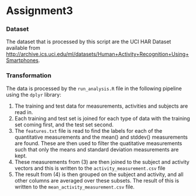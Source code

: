 # Assignment3

### Dataset

The dataset that is processed by this script are the UCI HAR Dataset available from http://archive.ics.uci.edu/ml/datasets/Human+Activity+Recognition+Using+Smartphones.

### Transformation

The data is processed by the `run_analysis.R` file in the following pipeline using the `dplyr` library:
1. The training and test data for measurements, activities and subjects are read in.
2. Each training and test set is joined for each type of data with the training set coming first, and the test set second.
3. The `features.txt` file is read to find the labels for each of the quantitative measurements and the mean() and stddev() measurements are found. These are then used to filter the quatitative measurements such that only the means and standard deviation measurements are kept.
4. These measurements from (3) are then joined to the subject and activity vectors and this is written to the `activity_measurement.csv` file
5. The result from (4) is then grouped on the subject and activity, and all other columns are averaged over these subsets. The result of this is written to the `mean_activity_measurement.csv` file.
